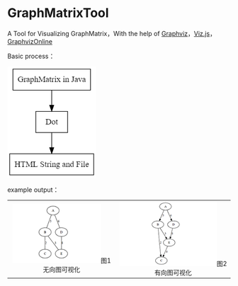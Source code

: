 # GraphMatrixTool
A Tool for Visualizing GraphMatrix，With the help of [Graphviz](http://www.graphviz.org/)，[Viz.js](https://github.com/mdaines/viz.js/)，[GraphvizOnline](https://dreampuf.github.io/GraphvizOnline/#)

Basic process：

![graphviz](./img/graphviz.png)



example output：

<table>
    <tr>
        <td ><center><img src="./img/UG.png" >图1 无向图可视化</center></td>
        <td ><center><img src="./img/DG.png" >图2 有向图可视化</center></td>
    </tr>
</table>



